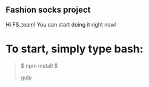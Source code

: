 ## Fashion socks project

Hi FS_team! You can start doing it right now!

# To start, simply type bash:

  >$ npm install
  >$ <p>gulp
